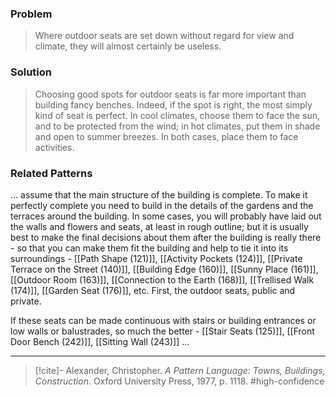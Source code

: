 ### Problem
>Where outdoor seats are set down without regard for view and climate, they will almost certainly be useless.

### Solution
>Choosing good spots for outdoor seats is far more important than building fancy benches. Indeed, if the spot is right, the most simply kind of seat is perfect.
>In cool climates, choose them to face the sun, and to be protected from the wind; in hot climates, put them in shade and open to summer breezes. In both cases, place them to face activities.

### Related Patterns
... assume that the main structure of the building is complete. To make it perfectly complete you need to build in the details of the gardens and the terraces around the building. In some cases, you will probably have laid out the walls and flowers and seats, at least in rough outline; but it is usually best to make the final decisions about them after the building is really there - so that you can make them fit the building and help to tie it into its surroundings - [[Path Shape (121)]], [[Activity Pockets (124)]], [[Private Terrace on the Street (140)]], [[Building Edge (160)]], [[Sunny Place (161)]], [[Outdoor Room (163)]], [[Connection to the Earth (168)]], [[Trellised Walk (174)]], [[Garden Seat (176)]], etc. First, the outdoor seats, public and private.

If these seats can be made continuous with stairs or building entrances or low walls or balustrades, so much the better - [[Stair Seats (125)]], [[Front Door Bench (242)]], [[Sitting Wall (243)]] ...

---
> [!cite]- Alexander, Christopher. _A Pattern Language: Towns, Buildings, Construction_. Oxford University Press, 1977, p. 1118.
> #high-confidence 